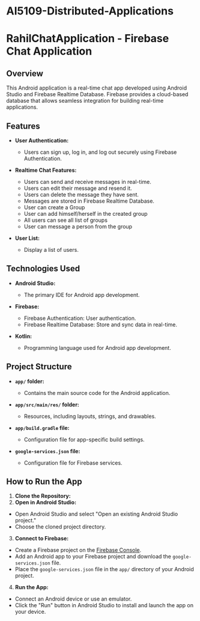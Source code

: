 # AI5109-Distributed-Applications

# RahilChatApplication - Firebase Chat Application

## Overview

This Android application is a real-time chat app developed using Android Studio and Firebase Realtime Database. Firebase provides a cloud-based database that allows seamless integration for building real-time applications.

## Features

- **User Authentication:**
  - Users can sign up, log in, and log out securely using Firebase Authentication.
  
- **Realtime Chat Features:**
  - Users can send and receive messages in real-time.
  - Users can edit their message and resend it.
  - Users can delete the message they have sent.
  - Messages are stored in Firebase Realtime Database.
  - User can create a Group
  - User can add himself/herself in the created group
  - All users can see all list of groups
  - User can message a person from the group

- **User List:**
  - Display a list of users.

## Technologies Used

- **Android Studio:**
  - The primary IDE for Android app development.

- **Firebase:**
  - Firebase Authentication: User authentication.
  - Firebase Realtime Database: Store and sync data in real-time.

- **Kotlin:**
  - Programming language used for Android app development.

## Project Structure

- **`app/` folder:**
  - Contains the main source code for the Android application.

- **`app/src/main/res/` folder:**
  - Resources, including layouts, strings, and drawables.

- **`app/build.gradle` file:**
  - Configuration file for app-specific build settings.

- **`google-services.json` file:**
  - Configuration file for Firebase services.

## How to Run the App

1. **Clone the Repository:**
2. **Open in Android Studio:**
- Open Android Studio and select "Open an existing Android Studio project."
- Choose the cloned project directory.

3. **Connect to Firebase:**
- Create a Firebase project on the [Firebase Console](https://console.firebase.google.com/).
- Add an Android app to your Firebase project and download the `google-services.json` file.
- Place the `google-services.json` file in the `app/` directory of your Android project.

4. **Run the App:**
- Connect an Android device or use an emulator.
- Click the "Run" button in Android Studio to install and launch the app on your device.
